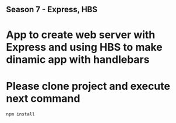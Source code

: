 ## Season 7 - Express, HBS
# App to create web server with Express and using HBS to make dinamic app with handlebars
# Please clone project and execute next command

```
npm install
```
